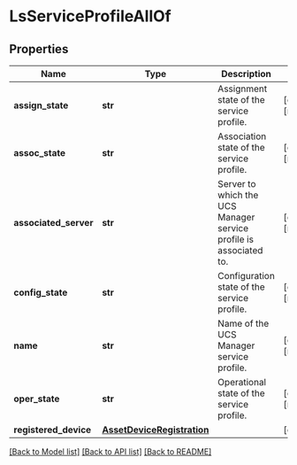 # LsServiceProfileAllOf

## Properties
Name | Type | Description | Notes
------------ | ------------- | ------------- | -------------
**assign_state** | **str** | Assignment state of the service profile.   | [optional] [readonly] 
**assoc_state** | **str** | Association state of the service profile.   | [optional] [readonly] 
**associated_server** | **str** | Server to which the UCS Manager service profile is associated to.   | [optional] [readonly] 
**config_state** | **str** | Configuration state of the service profile.   | [optional] [readonly] 
**name** | **str** | Name of the UCS Manager service profile.   | [optional] [readonly] 
**oper_state** | **str** | Operational state of the service profile.    | [optional] [readonly] 
**registered_device** | [**AssetDeviceRegistration**](.md) |  | [optional] 

[[Back to Model list]](../README.md#documentation-for-models) [[Back to API list]](../README.md#documentation-for-api-endpoints) [[Back to README]](../README.md)


